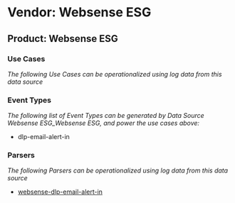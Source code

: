 Vendor: Websense ESG
====================
Product: Websense ESG
---------------------

### Use Cases

_The following Use Cases can be operationalized using log data from this data source_



### Event Types

_The following list of Event Types can be generated by Data Source Websense ESG_Websense ESG, and power the use cases above:_

- dlp-email-alert-in


### Parsers

_The following Parsers can be operationalized using log data from this data source_

* [websense-dlp-email-alert-in](parserContent_websense-dlp-email-alert-in.md)
